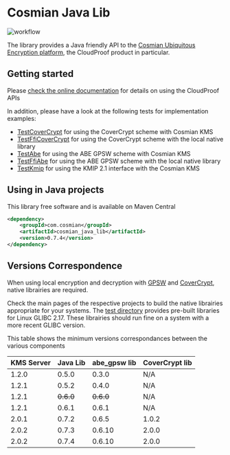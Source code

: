 # Cosmian Java Lib

![workflow](https://github.com/Cosmian/cosmian_java_lib/actions/workflows/maven.yml/badge.svg)

The library provides a Java friendly API to the [Cosmian Ubiquitous Encryption platform](https://cosmian.com),
the CloudProof product in particular.


## Getting started


Please [check the online documentation](https://docs.cosmian.com/cloudproof_encryption/use_cases_benefits/) for details
on using the CloudProof APIs


In addition, please have a look at the following tests for implementation examples:

 - [TestCoverCrypt](./src/test/java/com/cosmian/TestCoverCrypt.java) for using the CoverCrypt scheme with Cosmian KMS
 - [TestFfiCoverCrypt](./src/test/java/com/cosmian/TestFfiCoverCrypt.java) for using the CoverCrypt scheme with the local native library
 - [TestAbe](./src/test/java/com/cosmian/TestAbe.java) for using the ABE GPSW scheme with Cosmian KMS
 - [TestFfiAbe](./src/test/java/com/cosmian/TestFfiAbe.java) for using the ABE GPSW scheme with the local native library
 - [TestKmip](./src/test/java/com/cosmian/TestKmip.java) for using the KMIP 2.1 interface with the Cosmian KMS


## Using in Java projects

This library free software and is available on Maven Central

```xml
<dependency>
    <groupId>com.cosmian</groupId>
    <artifactId>cosmian_java_lib</artifactId>
    <version>0.7.4</version>
</dependency>
```

## Versions Correspondence

When using local encryption and decryption with [GPSW](https://github.com/Cosmian/abe_gpsw) and [CoverCrypt](https://github.com/Cosmian/cover_crypt), native librairies are required.

Check the main pages of the respective projects to build the native librairies appropriate for your systems. The [test directory](./src/test/resources/linux-x86-64/) provides pre-built libraries for Linux GLIBC 2.17. These librairies should run fine on a system with a more recent GLIBC version.

This table shows the minimum versions correspondances between the various components

KMS Server | Java Lib  | abe_gpsw lib | CoverCrypt lib
-----------|-----------|--------------|---------------
1.2.0      | 0.5.0     | 0.3.0        | N/A
1.2.1      | 0.5.2     | 0.4.0        | N/A
1.2.1      | ~~0.6.0~~ | ~~0.6.0~~    | N/A
1.2.1      | 0.6.1     | 0.6.1        | N/A
2.0.1      | 0.7.2     | 0.6.5        | 1.0.2
2.0.2      | 0.7.3     | 0.6.10       | 2.0.0
2.0.2      | 0.7.4     | 0.6.10       | 2.0.0
